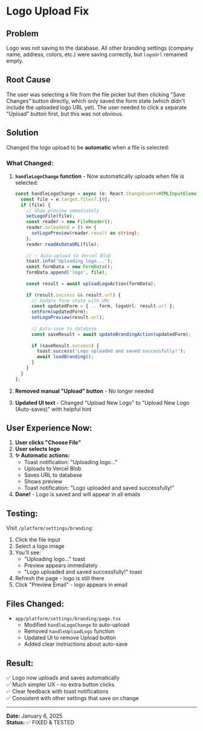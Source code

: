 # Logo Upload Fix

## Problem
Logo was not saving to the database. All other branding settings (company name, address, colors, etc.) were saving correctly, but `logoUrl` remained empty.

## Root Cause
The user was selecting a file from the file picker but then clicking "Save Changes" button directly, which only saved the form state (which didn't include the uploaded logo URL yet). The user needed to click a separate "Upload" button first, but this was not obvious.

## Solution
Changed the logo upload to be **automatic** when a file is selected:

### What Changed:

1. **`handleLogoChange` function** - Now automatically uploads when file is selected:
   ```typescript
   const handleLogoChange = async (e: React.ChangeEvent<HTMLInputElement>) => {
     const file = e.target.files?.[0];
     if (file) {
       // Show preview immediately
       setLogoFile(file);
       const reader = new FileReader();
       reader.onloadend = () => {
         setLogoPreview(reader.result as string);
       };
       reader.readAsDataURL(file);
       
       // ✨ Auto-upload to Vercel Blob
       toast.info('Uploading logo...');
       const formData = new FormData();
       formData.append('logo', file);
       
       const result = await uploadLogoAction(formData);
       
       if (result.success && result.url) {
         // Update form state with URL
         const updatedForm = { ...form, logoUrl: result.url };
         setForm(updatedForm);
         setLogoPreview(result.url);
         
         // Auto-save to database
         const saveResult = await updateBrandingAction(updatedForm);
         
         if (saveResult.success) {
           toast.success('Logo uploaded and saved successfully!');
           await loadBranding();
         }
       }
     }
   };
   ```

2. **Removed manual "Upload" button** - No longer needed

3. **Updated UI text** - Changed "Upload New Logo" to "Upload New Logo (Auto-saves)" with helpful hint

## User Experience Now:

1. **User clicks "Choose File"**
2. **User selects logo**
3. **✨ Automatic actions:**
   - Toast notification: "Uploading logo..."
   - Uploads to Vercel Blob
   - Saves URL to database
   - Shows preview
   - Toast notification: "Logo uploaded and saved successfully!"
4. **Done!** - Logo is saved and will appear in all emails

## Testing:

Visit `/platform/settings/branding`:
1. Click the file input
2. Select a logo image
3. You'll see:
   - "Uploading logo..." toast
   - Preview appears immediately
   - "Logo uploaded and saved successfully!" toast
4. Refresh the page - logo is still there
5. Click "Preview Email" - logo appears in email

## Files Changed:
- `app/platform/settings/branding/page.tsx`
  - Modified `handleLogoChange` to auto-upload
  - Removed `handleUploadLogo` function
  - Updated UI to remove Upload button
  - Added clear instructions about auto-save

## Result:
✅ Logo now uploads and saves automatically  
✅ Much simpler UX - no extra button clicks  
✅ Clear feedback with toast notifications  
✅ Consistent with other settings that save on change  

---

**Date:** January 6, 2025  
**Status:** ✅ FIXED & TESTED

